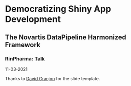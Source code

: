 # Democratizing Shiny App Development
## The Novartis DataPipeline Harmonized Framework

### RinPharma: [Talk](https://rinpharma.com/publication/rinpharma_219/)

11-03-2021

Thanks to [David Granjon](https://github.com/DivadNojnarg) for the slide template.
